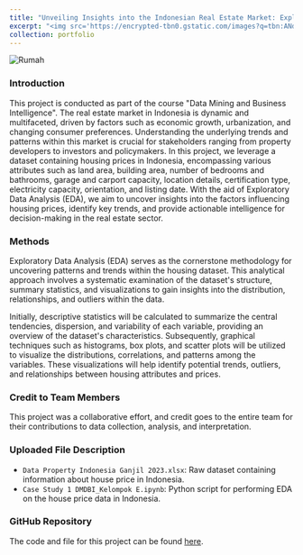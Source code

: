 ```yaml
---
title: "Unveiling Insights into the Indonesian Real Estate Market: Exploratory Data Analysis of Housing Prices and Attributes"
excerpt: "<img src='https://encrypted-tbn0.gstatic.com/images?q=tbn:ANd9GcRroeoHYUHyLQSZM8xwWn8ATRGNhU-YDMkLW2fQg6901Q&s'>"
collection: portfolio
---
```


![Rumah](https://encrypted-tbn0.gstatic.com/images?q=tbn:ANd9GcRroeoHYUHyLQSZM8xwWn8ATRGNhU-YDMkLW2fQg6901Q&s) <br>

### Introduction
This project is conducted as part of the course "Data Mining and Business Intelligence". The real estate market in Indonesia is dynamic and multifaceted, driven by factors such as economic growth, urbanization, and changing consumer preferences. Understanding the underlying trends and patterns within this market is crucial for stakeholders ranging from property developers to investors and policymakers. In this project, we leverage a dataset containing housing prices in Indonesia, encompassing various attributes such as land area, building area, number of bedrooms and bathrooms, garage and carport capacity, location details, certification type, electricity capacity, orientation, and listing date. With the aid of Exploratory Data Analysis (EDA), we aim to uncover insights into the factors influencing housing prices, identify key trends, and provide actionable intelligence for decision-making in the real estate sector.

### Methods
Exploratory Data Analysis (EDA) serves as the cornerstone methodology for uncovering patterns and trends within the housing dataset. This analytical approach involves a systematic examination of the dataset's structure, summary statistics, and visualizations to gain insights into the distribution, relationships, and outliers within the data.

Initially, descriptive statistics will be calculated to summarize the central tendencies, dispersion, and variability of each variable, providing an overview of the dataset's characteristics. Subsequently, graphical techniques such as histograms, box plots, and scatter plots will be utilized to visualize the distributions, correlations, and patterns among the variables. These visualizations will help identify potential trends, outliers, and relationships between housing attributes and prices.

### Credit to Team Members
This project was a collaborative effort, and credit goes to the entire team for their contributions to data collection, analysis, and interpretation.

### Uploaded File Description
- `Data Property Indonesia Ganjil 2023.xlsx`: Raw dataset containing information about house price in Indonesia.
- `Case Study 1 DMDBI_Kelompok E.ipynb`: Python script for performing EDA on the house price data in Indonesia.

### GitHub Repository
The code and file for this project can be found [here](https://github.com/dikiwahyudi11/House-Prices-EDA). 
